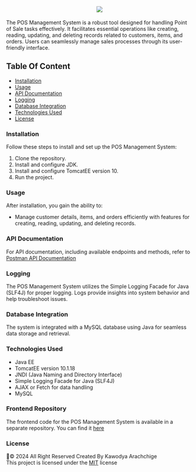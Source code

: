 
<h1 align="center">
    <img src="https://readme-typing-svg.herokuapp.com/?font=Righteous&size=35&center=true&vCenter=true&width=500&height=70&duration=4000&lines=Java+EE+POS+Backend+🍎🍊🍓&color=FF6600" />
</h1>
The POS Management System is a robust tool designed for handling Point of Sale tasks effectively. It facilitates essential operations like creating, reading, updating, and deleting records related to customers, items, and orders. Users can seamlessly manage sales processes through its user-friendly interface.

## Table Of Content

- [Installation](#installation)
- [Usage](#usage)
- [API Documentation](#api-documentation)
- [Logging](#logging)
- [Database Integration](#database-integration)
- [Technologies Used](#technologies-used)
- [License](#license)

### Installation
Follow these steps to install and set up the POS Management System:

1. Clone the repository.
2. Install and configure JDK.
3. Install and configure TomcatEE version 10.
4. Run the project.

### Usage

After installation, you gain the ability to:

- Manage customer details, items, and orders efficiently with features for creating, reading, updating, and deleting records.

### API Documentation

For API documentation, including available endpoints and methods, refer to [Postman API Documentation](https://documenter.getpostman.com/view/36189302/2sAXjJ6t9Y)

### Logging
The POS Management System utilizes the Simple Logging Facade for Java (SLF4J) for proper logging. Logs provide insights into system behavior and help troubleshoot issues.

### Database Integration
The system is integrated with a MySQL database using Java for seamless data storage and retrieval.

### Technologies Used
- Java EE
- TomcatEE version 10.1.18
- JNDI (Java Naming and Directory Interface)
- Simple Logging Facade for Java (SLF4J)
- AJAX or Fetch for data handling
- MySQL

### Frontend Repository

The frontend code for the POS Management System is available in a separate repository. You can find it [here](https://github.com/kawodyaarachchige/JavaEE-POS-Frontend.git)

### License
🦇© 2024 All Right Reserved Created By Kawodya Arachchige
<br/>
This project is licensed under the [MIT](LICENSE) license




